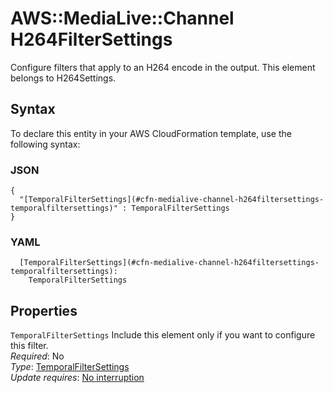# AWS::MediaLive::Channel H264FilterSettings<a name="aws-properties-medialive-channel-h264filtersettings"></a>

Configure filters that apply to an H264 encode in the output\. This element belongs to H264Settings\.

## Syntax<a name="aws-properties-medialive-channel-h264filtersettings-syntax"></a>

To declare this entity in your AWS CloudFormation template, use the following syntax:

### JSON<a name="aws-properties-medialive-channel-h264filtersettings-syntax.json"></a>

```
{
  "[TemporalFilterSettings](#cfn-medialive-channel-h264filtersettings-temporalfiltersettings)" : TemporalFilterSettings
}
```

### YAML<a name="aws-properties-medialive-channel-h264filtersettings-syntax.yaml"></a>

```
  [TemporalFilterSettings](#cfn-medialive-channel-h264filtersettings-temporalfiltersettings): 
    TemporalFilterSettings
```

## Properties<a name="aws-properties-medialive-channel-h264filtersettings-properties"></a>

`TemporalFilterSettings`  <a name="cfn-medialive-channel-h264filtersettings-temporalfiltersettings"></a>
Include this element only if you want to configure this filter\.  
*Required*: No  
*Type*: [TemporalFilterSettings](aws-properties-medialive-channel-temporalfiltersettings.md)  
*Update requires*: [No interruption](https://docs.aws.amazon.com/AWSCloudFormation/latest/UserGuide/using-cfn-updating-stacks-update-behaviors.html#update-no-interrupt)